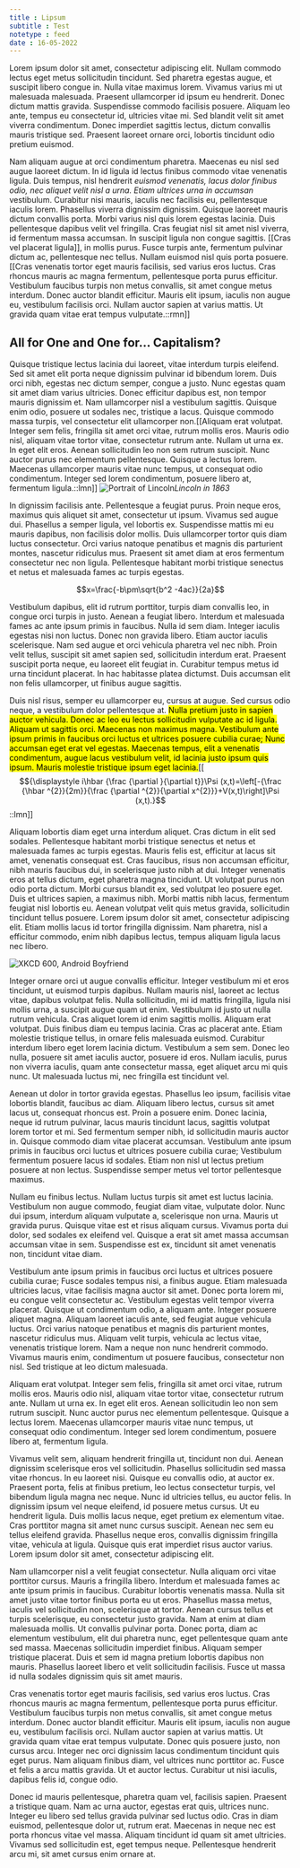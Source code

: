 ```yaml
---
title : Lipsum
subtitle : Test
notetype : feed
date : 16-05-2022
---
```

Lorem ipsum dolor sit amet, consectetur adipiscing elit. Nullam commodo lectus eget metus sollicitudin tincidunt. Sed pharetra egestas augue, et suscipit libero congue in. Nulla vitae maximus lorem. Vivamus varius mi ut malesuada malesuada. Praesent ullamcorper id ipsum eu hendrerit. Donec dictum mattis gravida. Suspendisse commodo facilisis posuere. Aliquam leo ante, tempus eu consectetur id, ultricies vitae mi. Sed blandit velit sit amet viverra condimentum. Donec imperdiet sagittis lectus, dictum convallis mauris tristique sed. Praesent laoreet ornare orci, lobortis tincidunt odio pretium euismod.

Nam aliquam augue at orci condimentum pharetra. Maecenas eu nisl sed augue laoreet dictum. In id ligula id lectus finibus commodo vitae venenatis ligula. Duis tempus, nisl hendrerit *euismod venenatis, lacus dolor finibus odio, nec aliquet velit nisl a urna. Etiam ultrices urna in accumsan* vestibulum. Curabitur nisi mauris, iaculis nec facilisis eu, pellentesque iaculis lorem. Phasellus viverra dignissim dignissim. Quisque laoreet mauris dictum convallis porta. Morbi varius nisl quis lorem egestas lacinia. Duis pellentesque dapibus velit vel fringilla. Cras feugiat nisl sit amet nisl viverra, id fermentum massa accumsan. In suscipit ligula non congue sagittis. [[Cras vel placerat ligula]], in mollis purus. Fusce turpis ante, fermentum pulvinar dictum ac, pellentesque nec tellus. Nullam euismod nisl quis porta posuere.[[Cras venenatis tortor eget mauris facilisis, sed varius eros luctus. Cras rhoncus mauris ac magna fermentum, pellentesque porta purus efficitur. Vestibulum faucibus turpis non metus convallis, sit amet congue metus interdum. Donec auctor blandit efficitur. Mauris elit ipsum, iaculis non augue eu, vestibulum facilisis orci. Nullam auctor sapien at varius mattis. Ut gravida quam vitae erat tempus vulputate.::rmn]]


## All for One and One for... Capitalism?
Quisque tristique lectus lacinia dui laoreet, vitae interdum turpis eleifend. Sed sit amet elit porta neque dignissim pulvinar id bibendum lorem. Duis orci nibh, egestas nec dictum  semper, congue a justo. Nunc egestas quam sit amet diam varius ultricies. Donec efficitur dapibus est, non tempor mauris dignissim et. Nam ullamcorper nisl a vestibulum sagittis. Quisque enim odio, posuere ut sodales nec, tristique a lacus. Quisque commodo massa turpis, vel consectetur elit ullamcorper non.[[Aliquam erat volutpat. Integer sem felis, fringilla sit amet orci vitae, rutrum mollis eros. Mauris odio nisl, aliquam vitae tortor vitae, consectetur rutrum ante. Nullam ut urna ex. In eget elit eros. Aenean sollicitudin leo non sem rutrum suscipit. Nunc auctor purus nec elementum pellentesque. Quisque a lectus lorem. Maecenas ullamcorper mauris vitae nunc tempus, ut consequat odio condimentum. Integer sed lorem condimentum, posuere libero at, fermentum ligula.::lmn]]
<span class="mn-right"> ![Portrait of Lincoln](https://upload.wikimedia.org/wikipedia/commons/a/ab/Abraham_Lincoln_O-77_matte_collodion_print.jpg)*Lincoln in 1863*</span>



In dignissim facilisis ante. Pellentesque a feugiat purus. Proin neque eros, maximus quis aliquet sit amet, consectetur ut ipsum. Vivamus sed augue dui. Phasellus a semper ligula, vel lobortis ex. Suspendisse mattis mi eu mauris dapibus, non facilisis dolor mollis. Duis ullamcorper tortor quis diam luctus consectetur. Orci varius natoque penatibus et magnis dis parturient montes, nascetur ridiculus mus. Praesent sit amet diam at eros fermentum consectetur nec non ligula. Pellentesque habitant morbi tristique senectus et netus et malesuada fames ac turpis egestas.

$$x=\frac{-b\pm\sqrt{b^2 -4ac}}{2a}$$

Vestibulum dapibus, elit id rutrum porttitor, turpis diam convallis leo, in congue orci turpis in justo. Aenean a feugiat libero. Interdum et malesuada fames ac ante ipsum primis in faucibus. Nulla id sem diam. Integer iaculis egestas nisi non luctus. Donec non gravida libero. Etiam auctor iaculis scelerisque. Nam sed augue et orci vehicula pharetra vel nec nibh. Proin velit tellus, suscipit sit amet sapien sed, sollicitudin interdum erat. Praesent suscipit porta neque, eu laoreet elit feugiat in. Curabitur tempus metus id urna tincidunt placerat. In hac habitasse platea dictumst. Duis accumsan elit non felis ullamcorper, ut finibus augue sagittis.

Duis nisl risus, semper eu ullamcorper eu, cursus at augue. Sed cursus odio neque, a vestibulum dolor pellentesque at. <mark>Nulla pretium justo in sapien auctor vehicula. Donec ac leo eu lectus sollicitudin vulputate ac id ligula. Aliquam ut sagittis orci. Maecenas non maximus magna. Vestibulum ante ipsum primis in faucibus orci luctus et ultrices posuere cubilia curae; Nunc accumsan eget erat vel egestas. Maecenas tempus, elit a venenatis condimentum, augue lacus vestibulum velit, id lacinia justo ipsum quis ipsum. Mauris molestie tristique ipsum eget lacinia.</mark>[[$${\displaystyle i\hbar {\frac {\partial }{\partial t}}\Psi (x,t)=\left[-{\frac {\hbar ^{2}}{2m}}{\frac {\partial ^{2}}{\partial x^{2}}}+V(x,t)\right]\Psi (x,t).}$$::lmn]]

Aliquam lobortis diam eget urna interdum aliquet. Cras dictum in elit sed sodales. Pellentesque habitant morbi tristique senectus et netus et malesuada fames ac turpis egestas. Mauris felis est, efficitur at lacus sit amet, venenatis consequat est. Cras faucibus, risus non accumsan efficitur, nibh mauris faucibus dui, in scelerisque justo nibh at dui. Integer venenatis eros at tellus dictum, eget pharetra magna tincidunt. Ut volutpat purus non odio porta dictum. Morbi cursus blandit ex, sed volutpat leo posuere eget. Duis et ultrices sapien, a maximus nibh. Morbi mattis nibh lacus, fermentum feugiat nisl lobortis eu. Aenean volutpat velit quis metus gravida, sollicitudin tincidunt tellus posuere. Lorem ipsum dolor sit amet, consectetur adipiscing elit. Etiam mollis lacus id tortor fringilla dignissim. Nam pharetra, nisl a efficitur commodo, enim nibh dapibus lectus, tempus aliquam ligula lacus nec libero.

![XKCD 600, Android Boyfriend](https://imgs.xkcd.com/comics/android_boyfriend.png)

Integer ornare orci ut augue convallis efficitur. Integer vestibulum mi et eros tincidunt, ut euismod turpis dapibus. Nullam mauris nisl, laoreet ac lectus vitae, dapibus volutpat felis. Nulla sollicitudin, mi id mattis fringilla, ligula nisi mollis urna, a suscipit augue quam ut enim. Vestibulum id justo ut nulla rutrum vehicula. Cras aliquet lorem id enim sagittis mollis. Aliquam erat volutpat. Duis finibus diam eu tempus lacinia. Cras ac placerat ante. Etiam molestie tristique tellus, in ornare felis malesuada euismod. Curabitur interdum libero eget lorem lacinia dictum. Vestibulum a sem sem. Donec leo nulla, posuere sit amet iaculis auctor, posuere id eros. Nullam iaculis, purus non viverra iaculis, quam ante consectetur massa, eget aliquet arcu mi quis nunc. Ut malesuada luctus mi, nec fringilla est tincidunt vel.

Aenean ut dolor in tortor gravida egestas. Phasellus leo ipsum, facilisis vitae lobortis blandit, faucibus ac diam. Aliquam libero lectus, cursus sit amet lacus ut, consequat rhoncus est. Proin a posuere enim. Donec lacinia, neque id rutrum pulvinar, lacus mauris tincidunt lacus, sagittis volutpat lorem tortor et mi. Sed fermentum semper nibh, id sollicitudin mauris auctor in. Quisque commodo diam vitae placerat accumsan. Vestibulum ante ipsum primis in faucibus orci luctus et ultrices posuere cubilia curae; Vestibulum fermentum posuere lacus id sodales. Etiam non nisl ut lectus pretium posuere at non lectus. Suspendisse semper metus vel tortor pellentesque maximus.

Nullam eu finibus lectus. Nullam luctus turpis sit amet est luctus lacinia. Vestibulum non augue commodo, feugiat diam vitae, vulputate dolor. Nunc dui ipsum, interdum aliquam vulputate a, scelerisque non urna. Mauris ut gravida purus. Quisque vitae est et risus aliquam cursus. Vivamus porta dui dolor, sed sodales ex eleifend vel. Quisque a erat sit amet massa accumsan accumsan vitae in sem. Suspendisse est ex, tincidunt sit amet venenatis non, tincidunt vitae diam.

Vestibulum ante ipsum primis in faucibus orci luctus et ultrices posuere cubilia curae; Fusce sodales tempus nisi, a finibus augue. Etiam malesuada ultricies lacus, vitae facilisis magna auctor sit amet. Donec porta lorem mi, eu congue velit consectetur ac. Vestibulum egestas velit tempor viverra placerat. Quisque ut condimentum odio, a aliquam ante. Integer posuere aliquet magna. Aliquam laoreet iaculis ante, sed feugiat augue vehicula luctus. Orci varius natoque penatibus et magnis dis parturient montes, nascetur ridiculus mus. Aliquam velit turpis, vehicula ac lectus vitae, venenatis tristique lorem. Nam a neque non nunc hendrerit commodo. Vivamus mauris enim, condimentum ut posuere faucibus, consectetur non nisl. Sed tristique at leo dictum malesuada.

Aliquam erat volutpat. Integer sem felis, fringilla sit amet orci vitae, rutrum mollis eros. Mauris odio nisl, aliquam vitae tortor vitae, consectetur rutrum ante. Nullam ut urna ex. In eget elit eros. Aenean sollicitudin leo non sem rutrum suscipit. Nunc auctor purus nec elementum pellentesque. Quisque a lectus lorem. Maecenas ullamcorper mauris vitae nunc tempus, ut consequat odio condimentum. Integer sed lorem condimentum, posuere libero at, fermentum ligula.

Vivamus velit sem, aliquam hendrerit fringilla ut, tincidunt non dui. Aenean dignissim scelerisque eros vel sollicitudin. Phasellus sollicitudin sed massa vitae rhoncus. In eu laoreet nisi. Quisque eu convallis odio, at auctor ex. Praesent porta, felis at finibus pretium, leo lectus consectetur turpis, vel bibendum ligula magna nec neque. Nunc id ultricies tellus, eu auctor felis. In dignissim ipsum vel neque eleifend, id posuere metus cursus. Ut eu hendrerit ligula. Duis mollis lacus neque, eget pretium ex elementum vitae. Cras porttitor magna sit amet nunc cursus suscipit. Aenean nec sem eu tellus eleifend gravida. Phasellus neque eros, convallis dignissim fringilla vitae, vehicula at ligula. Quisque quis erat imperdiet risus auctor varius. Lorem ipsum dolor sit amet, consectetur adipiscing elit.

Nam ullamcorper nisl a velit feugiat consectetur. Nulla aliquam orci vitae porttitor cursus. Mauris a fringilla libero. Interdum et malesuada fames ac ante ipsum primis in faucibus. Curabitur lobortis venenatis massa. Nulla sit amet justo vitae tortor finibus porta eu ut eros. Phasellus massa metus, iaculis vel sollicitudin non, scelerisque at tortor. Aenean cursus tellus et turpis scelerisque, eu consectetur justo gravida. Nam at enim at diam malesuada mollis. Ut convallis pulvinar porta. Donec porta, diam ac elementum vestibulum, elit dui pharetra nunc, eget pellentesque quam ante sed massa. Maecenas sollicitudin imperdiet finibus. Aliquam semper tristique placerat. Duis et sem id magna pretium lobortis dapibus non mauris. Phasellus laoreet libero et velit sollicitudin facilisis. Fusce ut massa id nulla sodales dignissim quis sit amet mauris.

Cras venenatis tortor eget mauris facilisis, sed varius eros luctus. Cras rhoncus mauris ac magna fermentum, pellentesque porta purus efficitur. Vestibulum faucibus turpis non metus convallis, sit amet congue metus interdum. Donec auctor blandit efficitur. Mauris elit ipsum, iaculis non augue eu, vestibulum facilisis orci. Nullam auctor sapien at varius mattis. Ut gravida quam vitae erat tempus vulputate. Donec quis posuere justo, non cursus arcu. Integer nec orci dignissim lacus condimentum tincidunt quis eget purus. Nam aliquam finibus diam, vel ultrices nunc porttitor ac. Fusce et felis a arcu mattis gravida. Ut et auctor lectus. Curabitur ut nisi iaculis, dapibus felis id, congue odio.

Donec id mauris pellentesque, pharetra quam vel, facilisis sapien. Praesent a tristique quam. Nam ac urna auctor, egestas erat quis, ultrices nunc. Integer eu libero sed tellus gravida pulvinar sed luctus odio. Cras in diam euismod, pellentesque dolor ut, rutrum erat. Maecenas in neque nec est porta rhoncus vitae vel massa. Aliquam tincidunt id quam sit amet ultricies. Vivamus sed sollicitudin est, eget tempus neque. Pellentesque hendrerit arcu mi, sit amet cursus enim ornare at.